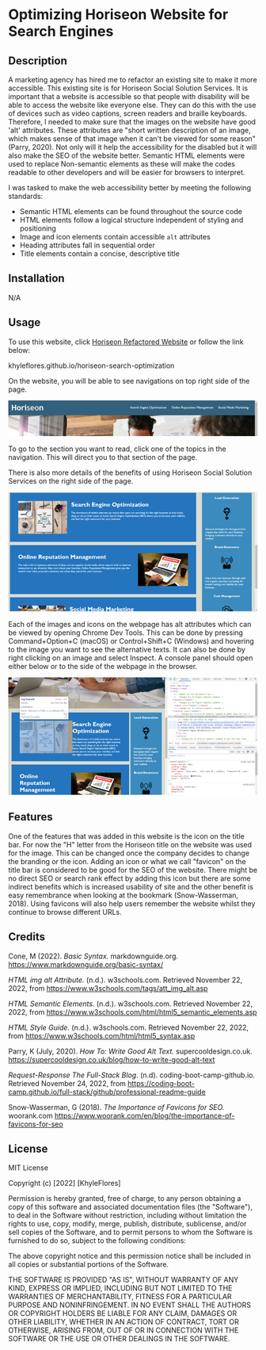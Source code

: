 # Optimizing Horiseon Website for Search Engines

## Description

A marketing agency has hired me to refactor an existing site to make it more accessible. This existing site is for Horiseon Social Solution Services. It is important that a website is accessible so that people with disability will be able to access the website like everyone else. They can do this with the use of devices such as video captions, screen readers and braille keyboards. Therefore, I needed to make sure that the images on the website have good 'alt' attributes. These attributes are "short written description of an image, which makes sense of that image when it can't be viewed for some reason" (Parry, 2020). Not only will it help the accessibility for the disabled but it will also make the SEO of the website better. Semantic HTML elements were used to replace Non-semantic elements as these will make the codes readable to other developers and will be easier for browsers to interpret. 

I was tasked to make the web accessibility better by meeting the following standards:

* Semantic HTML elements can be found throughout the source code
* HTML elements follow a logical structure independent of styling and positioning
* Image and icon elements contain accessible `alt` attributes
* Heading attributes fall in sequential order
* Title elements contain a concise, descriptive title

## Installation

N/A

## Usage

To use this website, click [Horiseon Refactored Website](khyleflores.github.io/horiseon-search-optimization) or follow the link below:

khyleflores.github.io/horiseon-search-optimization 

On the website, you will be able to see navigations on top right side of the page. 

![Navigation screenshot](/assets/images/screenshot-1.png)

To go to the section you want to read, click one of the topics in the navigation. This will direct you to that section of the page. 

There is also more details of the benefits of using Horiseon Social Solution Services on the right side of the page.

![benefits of Horiseon screenshot on the right side](/assets/images/screenshot-2.png)

Each of the images and icons on the webpage has alt attributes which can be viewed by opening Chrome Dev Tools. This can be done by pressing Command+Option+C (macOS) or Control+Shift+C (Windows) and hovering to the image you want to see the alternative texts. It can also be done by right clicking on an image and select Inspect. A console panel should open either below or to the side of the webpage in the browser.

![benefits of Horiseon screenshot on the right side](/assets/images/screenshot-3.png)

## Features

One of the features that was added in this website is the icon on the title bar. For now the "H" letter from the Horiseon title on the website was used for the image. This can be changed once the company decides to change the branding or the icon. Adding an icon or what we call "favicon" on the title bar is considered to be good for the SEO of the website. There might be no direct SEO or search rank effect by adding this icon but there are some indirect benefits which is increased usability of site and the other benefit is easy remembrance when looking at the bookmark (Snow-Wasserman, 2018). Using favicons will also help users remember the website whilst they continue to browse different URLs.

## Credits

Cone, M (2022). *Basic Syntax.* markdownguide.org. https://www.markdownguide.org/basic-syntax/

*HTML img alt Attribute.* (n.d.). w3schools.com. Retrieved November 22, 2022, from 
https://www.w3schools.com/tags/att_img_alt.asp

*HTML Semantic Elements.* (n.d.). w3schools.com. Retrieved November 22, 2022, from https://www.w3schools.com/html/html5_semantic_elements.asp 

*HTML Style Guide.* (n.d.). w3schools.com. Retrieved November 22, 2022, from 
https://www.w3schools.com/html/html5_syntax.asp

Parry, K (July, 2020). *How To: Write Good Alt Text.* supercooldesign.co.uk. https://supercooldesign.co.uk/blog/how-to-write-good-alt-text

*Request-Response The Full-Stack Blog*. (n.d). coding-boot-camp-github.io. Retrieved November 24, 2022, from
https://coding-boot-camp.github.io/full-stack/github/professional-readme-guide

Snow-Wasserman, G (2018). *The Importance of Favicons for SEO.* woorank.com https://www.woorank.com/en/blog/the-importance-of-favicons-for-seo


## License

MIT License

Copyright (c) [2022] [KhyleFlores]

Permission is hereby granted, free of charge, to any person obtaining a copy
of this software and associated documentation files (the "Software"), to deal
in the Software without restriction, including without limitation the rights
to use, copy, modify, merge, publish, distribute, sublicense, and/or sell
copies of the Software, and to permit persons to whom the Software is
furnished to do so, subject to the following conditions:

The above copyright notice and this permission notice shall be included in all
copies or substantial portions of the Software.

THE SOFTWARE IS PROVIDED "AS IS", WITHOUT WARRANTY OF ANY KIND, EXPRESS OR
IMPLIED, INCLUDING BUT NOT LIMITED TO THE WARRANTIES OF MERCHANTABILITY,
FITNESS FOR A PARTICULAR PURPOSE AND NONINFRINGEMENT. IN NO EVENT SHALL THE
AUTHORS OR COPYRIGHT HOLDERS BE LIABLE FOR ANY CLAIM, DAMAGES OR OTHER
LIABILITY, WHETHER IN AN ACTION OF CONTRACT, TORT OR OTHERWISE, ARISING FROM,
OUT OF OR IN CONNECTION WITH THE SOFTWARE OR THE USE OR OTHER DEALINGS IN THE
SOFTWARE.



